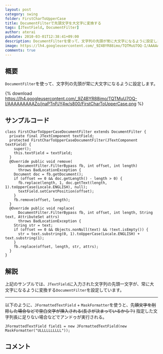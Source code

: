 ```yaml
---
layout: post
category: swing
folder: FirstCharToUpperCase
title: DocumentFilterで先頭文字を大文字に変換する
tags: [JTextField, DocumentFilter]
author: aterai
pubdate: 2010-03-01T12:38:41+09:00
description: DocumentFilterを使って、文字列の先頭が常に大文字になるように設定します。
image: https://lh4.googleusercontent.com/_9Z4BYR88imo/TQTMuU7OQ-I/AAAAAAAAAZo/jnaPTnPJY4w/s800/FirstCharToUpperCase.png
comments: true
---
```

## 概要
`DocumentFilter`を使って、文字列の先頭が常に大文字になるように設定します。

{% download https://lh4.googleusercontent.com/_9Z4BYR88imo/TQTMuU7OQ-I/AAAAAAAAAZo/jnaPTnPJY4w/s800/FirstCharToUpperCase.png %}

## サンプルコード
<pre class="prettyprint"><code>class FirstCharToUpperCaseDocumentFilter extends DocumentFilter {
  private final JTextComponent textField;
  protected FirstCharToUpperCaseDocumentFilter(JTextComponent textField) {
    super();
    this.textField = textField;
  }
  @Override public void remove(
      DocumentFilter.FilterBypass fb, int offset, int length)
      throws BadLocationException {
    Document doc = fb.getDocument();
    if (offset == 0 &amp;&amp; doc.getLength() - length &gt; 0) {
      fb.replace(length, 1, doc.getText(length, 1).toUpperCase(Locale.ENGLISH), null);
      textField.setCaretPosition(offset);
    }
    fb.remove(offset, length);
  }
  @Override public void replace(
      DocumentFilter.FilterBypass fb, int offset, int length, String text, AttributeSet attrs)
      throws BadLocationException {
    String str = text;
    if (offset == 0 &amp;&amp; Objects.nonNull(text) &amp;&amp; !text.isEmpty()) {
      str = text.substring(0, 1).toUpperCase(Locale.ENGLISH) + text.substring(1);
    }
    fb.replace(offset, length, str, attrs);
  }
}
</code></pre>

## 解説
上記のサンプルでは、`JTextField`に入力された文字列の先頭一文字が、常に大文字になるように変換する`DocumentFilter`を設定しています。

- - - -
以下のように、`JFormattedTextField` + `MaskFormatter`を使うと、~~先頭文字を削除した場合などで空白文字が挿入される(長さが決まっているから？)~~ 指定した文字列長に足りない場合などでアンドゥが実行される。

<pre class="prettyprint"><code>JFormattedTextField field1 = new JFormattedTextField(new MaskFormatter("ULLLLLLLLLL"));
</code></pre>

## コメント
